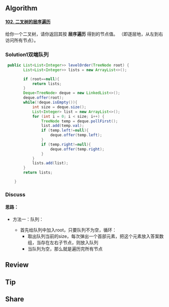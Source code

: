 ## Algorithm

#### [102. 二叉树的层序遍历](https://leetcode-cn.com/problems/binary-tree-level-order-traversal/)

给你一个二叉树，请你返回其按 **层序遍历** 得到的节点值。 （即逐层地，从左到右访问所有节点）。



### Solution1双端队列

```java
 public List<List<Integer>> levelOrder(TreeNode root) {
        List<List<Integer>> lists = new ArrayList<>();

        if (root==null){
            return lists;
        }
        Deque<TreeNode> deque = new LinkedList<>();
        deque.offer(root);
        while(!deque.isEmpty()){
            int size = deque.size();
            List<Integer> list = new ArrayList<>();
            for (int i = 0; i < size; i++) {
                TreeNode temp = deque.pollFirst();
                list.add(temp.val);
                if (temp.left!=null){
                    deque.offer(temp.left);
                }
                if (temp.right!=null){
                    deque.offer(temp.right);
                }
            }
            lists.add(list);
        }
        return lists;

    }
```



### Discuss

#### 思路：

* 方法一：队列：

  * 首先给队列中加入root，只要队列不为空，循环：
    * 取出队列当前的size，每次弹出一个首部元素，把这个元素放入答案数组，当存在左右子节点，则放入队列
    * 当队列为空，那么就是遍历完所有节点

  



## Review

## Tip



## Share